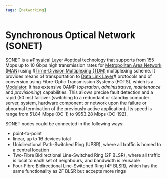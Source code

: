 ```yaml
---
tags: [networking]
---
```


# Synchronous Optical Network (SONET)

SONET is a #[Physical Layer](202206131647.md) #[optical](202209021233.md)
technology that supports from 155 Mbps up to 10 Gbps high transmission rates for
[Metropolitan Area Network (MAN)](202209021228.md) using
#[Time-Division Multiplexing (TDM)](202209091302.md) multiplexing scheme. It
provides means of transportation to [Data Link Layer](202206131651.md)#
protocols and of conversion using Fibre-Optic Transmission Systems (FOTS), which
is a [Modulator](202209291044.md). It has extensive OAMP (*operation*,
*administrative*, *maintenance* and *provisioning*) capabilities. This allows
precise fault detection and a rapid (50 ms) failover (switching to a redundant
or standby computer server, system, hardware component or network upon the
failure or abnormal termination of the previously active application). Its speed
is range from 51.84 Mbps (OC-1) to 9953.28 Mbps (OC-192).

SONET nodes could be connected in the following ways:
- point-to-point
- linear, up to 16 devices total
- Unidirectional Path-Switched Ring (UPSR), where all traffic is homed to a
  central location
- Two-Fibre Bidirectional Line-Switched Ring (2F BLSR), where all traffic is
  local to each set of neighbours, and bandwidth is reusable
- Four-Fibre Bidirectional Line-Switched Ring (4F BLSR), which has the same
  functionality as 2F BLSR but accepts more rings
